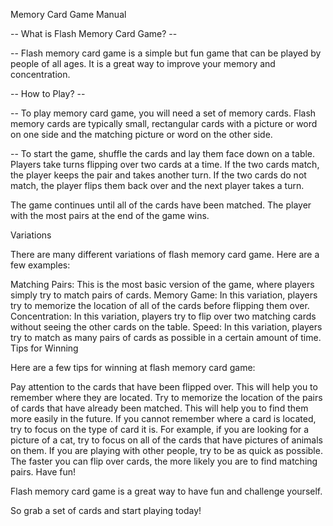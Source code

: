 Memory Card Game Manual

-- What is Flash Memory Card Game? --

-- Flash memory card game is a simple but fun game that can be played by people of all ages. It is a great way to improve your memory and concentration.

-- How to Play? --

-- To play memory card game, you will need a set of memory cards. Flash memory cards are typically small, rectangular cards with a picture or word on one side and the matching picture or word on the other side.

-- To start the game, shuffle the cards and lay them face down on a table. Players take turns flipping over two cards at a time. If the two cards match, the player keeps the pair and takes another turn. If the two cards do not match, the player flips them back over and the next player takes a turn.

The game continues until all of the cards have been matched. The player with the most pairs at the end of the game wins.

Variations

There are many different variations of flash memory card game. Here are a few examples:

Matching Pairs: This is the most basic version of the game, where players simply try to match pairs of cards.
Memory Game: In this variation, players try to memorize the location of all of the cards before flipping them over.
Concentration: In this variation, players try to flip over two matching cards without seeing the other cards on the table.
Speed: In this variation, players try to match as many pairs of cards as possible in a certain amount of time.
Tips for Winning

Here are a few tips for winning at flash memory card game:

Pay attention to the cards that have been flipped over. This will help you to remember where they are located.
Try to memorize the location of the pairs of cards that have already been matched. This will help you to find them more easily in the future.
If you cannot remember where a card is located, try to focus on the type of card it is. For example, if you are looking for a picture of a cat, try to focus on all of the cards that have pictures of animals on them.
If you are playing with other people, try to be as quick as possible. The faster you can flip over cards, the more likely you are to find matching pairs.
Have fun!


Flash memory card game is a great way to have fun and challenge yourself. 

So grab a set of cards and start playing today!

